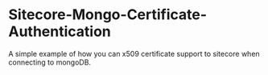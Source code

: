 # Sitecore-Mongo-Certificate-Authentication

A simple example of how you can x509 certificate support to sitecore when connecting to mongoDB.
